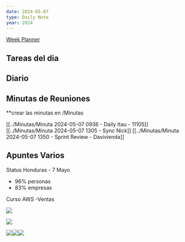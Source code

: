 ```yaml
---
date: 2024-05-07
type: Daily Note
year: 2024
---
```


[Week Planner](../Cuaderno/Week%20Planner.md)
## Tareas del dia

## Diario

## Minutas de Reuniones
**crear las minutas en /Minutas

[[../Minutas/Minuta 2024-05-07 0936 - Daily Itau - 11105]]
[[../Minutas/Minuta 2024-05-07 1305 - Sync Nick]]
[[../Minutas/Minuta 2024-05-07 1350 - Sprint Review - Davivienda]]

## Apuntes Varios

Status Honduras - 7 Mayo 
- 96% personas
- 83% empresas

Curso AWS -Ventas

![](../attachments/Pasted%20image%2020240507102805.png)

![](../attachments/Pasted%20image%2020240507104916.png)

![](../attachments/Pasted%20image%2020240507105402.png)![](../attachments/Pasted%20image%2020240507105636.png)![](../attachments/Pasted%20image%2020240507105837.png)